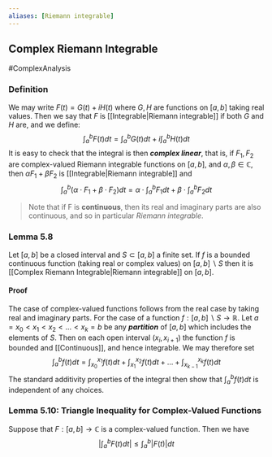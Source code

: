 ```yaml
---
aliases: [Riemann integrable]
---
```

## Complex Riemann Integrable
#ComplexAnalysis 

### Definition
We may write $F(t)=G(t)+i H(t)$ where $G, H$ are functions on $[a, b]$ taking real values. Then we say that $F$ is [[Integrable|Riemann integrable]] if both $G$ and $H$ are, and we define:
$$
\int_{a}^{b} F(t) d t=\int_{a}^{b} G(t) d t+i \int_{a}^{b} H(t) d t
$$
It is easy to check that the integral is then ***complex linear***, that is, if $F_{1}, F_{2}$ are complex-valued Riemann integrable functions on $[a, b]$, and $\alpha, \beta \in \mathbb{C}$, then $\alpha F_{1}+\beta F_{2}$ is [[Integrable|Riemann integrable]] and
$$
\int_{a}^{b}\left(\alpha \cdot F_{1}+\beta \cdot F_{2}\right) d t=\alpha \cdot \int_{a}^{b} F_{1} d t+\beta \cdot \int_{a}^{b} F_{2} d t
$$

>Note that if F is **continuous**, then its real and imaginary parts are also continuous, and so in particular *Riemann integrable*.

### Lemma 5.8
Let $[a, b]$ be a closed interval and $S \subset[a, b]$ a finite set. If $f$ is a bounded continuous function (taking real or complex values) on $[a, b] \backslash S$ then it is [[Complex Riemann Integrable|Riemann integrable]] on $[a, b]$.

#### Proof
The case of complex-valued functions follows from the real case by taking real and imaginary parts. For the case of a function $f:[a, b] \backslash S \rightarrow \mathbb{R}$.
Let $a=x_{0}<x_{1}<x_{2}<\ldots<x_{k}=b$ be any ***partition*** of $[a, b]$ which includes the elements of $S$. Then on each open interval $\left(x_{i}, x_{i+1}\right)$ the function $f$ is bounded and [[Continuous]], and hence integrable. We may therefore set
$$
\int_{a}^{b} f(t) d t=\int_{x_{0}}^{x_{1}} f(t) d t+\int_{x_{1}}^{x_{2}} f(t) d t+\ldots+\int_{x_{k-1}}^{x_{k}} f(t) d t
$$
The standard additivity properties of the integral then show that $\int_{a}^{b} f(t) d t$ is independent of any choices.

### Lemma 5.10: Triangle Inequality for Complex-Valued Functions
Suppose that $F:[a, b] \rightarrow \mathbb{C}$ is a complex-valued function. Then we have
$$
\left|\int_{a}^{b} F(t) d t\right| \leq \int_{a}^{b}|F(t)| d t
$$